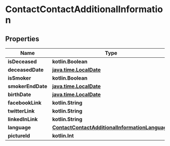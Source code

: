 
# ContactContactAdditionalInformation

## Properties
Name | Type | Description | Notes
------------ | ------------- | ------------- | -------------
**isDeceased** | **kotlin.Boolean** |  |  [optional]
**deceasedDate** | [**java.time.LocalDate**](java.time.LocalDate.md) |  |  [optional]
**isSmoker** | **kotlin.Boolean** |  |  [optional]
**smokerEndDate** | [**java.time.LocalDate**](java.time.LocalDate.md) |  |  [optional]
**birthDate** | [**java.time.LocalDate**](java.time.LocalDate.md) |  |  [optional]
**facebookLink** | **kotlin.String** |  |  [optional]
**twitterLink** | **kotlin.String** |  |  [optional]
**linkedInLink** | **kotlin.String** |  |  [optional]
**language** | [**ContactContactAdditionalInformationLanguage**](ContactContactAdditionalInformationLanguage.md) |  |  [optional]
**pictureId** | **kotlin.Int** |  |  [optional]



